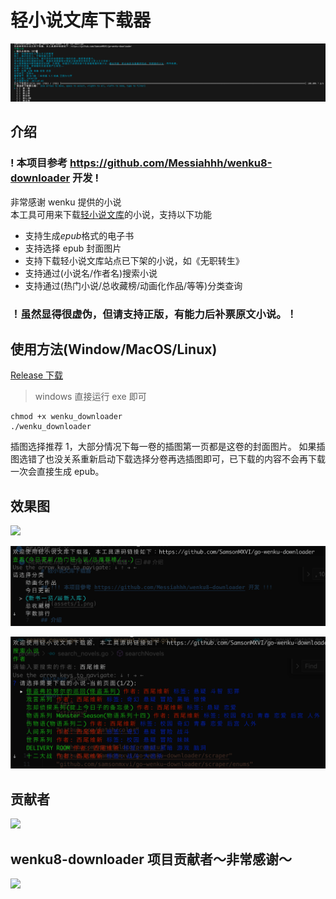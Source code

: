 # 轻小说文库下载器

![](assets/1.png)

## 介绍

### ! 本项目参考 https://github.com/Messiahhh/wenku8-downloader 开发 !

非常感谢 wenku 提供的小说 <br />
本工具可用来下载[轻小说文库](https://www.wenku8.net/index.php)的小说，支持以下功能

- 支持生成*epub*格式的电子书
- 支持选择 epub 封面图片
- 支持下载轻小说文库站点已下架的小说，如《无职转生》
- 支持通过(小说名/作者名)搜索小说
- 支持通过(热门小说/总收藏榜/动画化作品/等等)分类查询

### ！虽然显得很虚伪，但请支持正版，有能力后补票原文小说。！

## 使用方法(Window/MacOS/Linux)

[Release 下载](https://github.com/SamsonMXVI/go-wenku-downloader)

> windows 直接运行 exe 即可

```shell
chmod +x wenku_downloader
./wenku_downloader
```

插图选择推荐 1，大部分情况下每一卷的插图第一页都是这卷的封面图片。
如果插图选错了也没关系重新启动下载选择分卷再选插图即可，已下载的内容不会再下载一次会直接生成 epub。

## 效果图

![](assets/2.png)

![](assets/3.png)

![](assets/4.png)

## 贡献者

<a href="https://github.com/SamsonMXVI/go-wenku-downloader/graphs/contributors">
  <img src="https://contrib.rocks/image?repo=SamsonMXVI/go-wenku-downloader" />
</a>

## wenku8-downloader 项目贡献者～非常感谢～

<a href="https://github.com/Messiahhh/wenku8-downloader/graphs/contributors">
  <img src="https://contrib.rocks/image?repo=Messiahhh/wenku8-downloader" />
</a>
